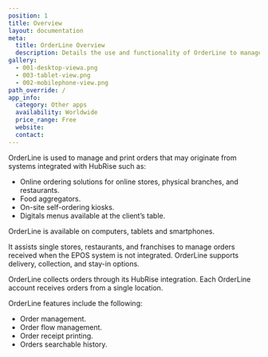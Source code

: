 ```yaml
---
position: 1
title: Overview
layout: documentation
meta:
  title: OrderLine Overview
  description: Details the use and functionality of OrderLine to manage online and retail stores.
gallery:
  - 001-desktop-viewa.png
  - 003-tablet-view.png
  - 002-mobilephone-view.png
path_override: /
app_info:
  category: Other apps
  availability: Worldwide
  price_range: Free
  website:
  contact:
---
```


OrderLine is used to manage and print orders that may originate from systems integrated with HubRise such as:

- Online ordering solutions for online stores, physical branches, and restaurants.
- Food aggregators.
- On-site self-ordering kiosks.
- Digitals menus available at the client’s table.

OrderLine is available on computers, tablets and smartphones.

It assists single stores, restaurants, and franchises to manage orders received when the EPOS system is not integrated. OrderLine supports delivery, collection, and stay-in options.

OrderLine collects orders through its HubRise integration. Each OrderLine account receives orders from a single location.

OrderLine features include the following:

- Order management.
- Order flow management.
- Order receipt printing.
- Orders searchable history.
